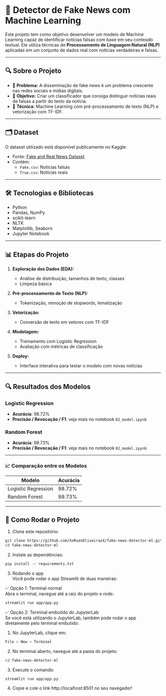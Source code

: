 # 📰 Detector de Fake News com Machine Learning

Este projeto tem como objetivo desenvolver um modelo de Machine Learning capaz de identificar notícias falsas com base em seu conteúdo textual. Ele utiliza técnicas de **Processamento de Linguagem Natural (NLP)** aplicadas em um conjunto de dados real com notícias verdadeiras e falsas.

---

## 🔍 Sobre o Projeto

- 🔎 **Problema:** A disseminação de fake news é um problema crescente nas redes sociais e mídias digitais.
- 🎯 **Objetivo:** Criar um classificador que consiga distinguir notícias reais de falsas a partir do texto da notícia.
- 🧠 **Técnica:** Machine Learning com pré-processamento de texto (NLP) e vetorização com TF-IDF.

---

## 🗂 Dataset

O dataset utilizado está disponível publicamente no Kaggle:

- Fonte: [Fake and Real News Dataset](https://www.kaggle.com/datasets/clmentbisaillon/fake-and-real-news-dataset)
- Contém:
  - `Fake.csv`: Notícias falsas
  - `True.csv`: Notícias reais

---

## 🛠️ Tecnologias e Bibliotecas

- Python
- Pandas, NumPy
- scikit-learn
- NLTK
- Matplotlib, Seaborn
- Jupyter Notebook

---

## 📊 Etapas do Projeto

1. **Exploração dos Dados (EDA):**
   - Análise de distribuição, tamanhos de texto, classes
   - Limpeza básica

2. **Pré-processamento de Texto (NLP):**
   - Tokenização, remoção de stopwords, lematização

3. **Vetorização:**
   - Conversão de texto em vetores com TF-IDF

4. **Modelagem:**
   - Treinamento com Logistic Regression
   - Avaliação com métricas de classificação

5. **Deploy:**
   - Interface interativa para testar o modelo com novas notícias

---

## 🔍 Resultados dos Modelos

### Logistic Regression

- **Acurácia**: 98.72%
- **Precisão / Revocação / F1**: veja mais no notebook `02_model.ipynb`

### Random Forest

- **Acurácia**: 99.73%
- **Precisão / Revocação / F1**: veja mais no notebook `02_model.ipynb`

---

### 📈 Comparação entre os Modelos

| Modelo              | Acurácia   |
|---------------------|------------|
| Logistic Regression | 98.72%     |
| Random Forest       | 99.73%     |

---

## 🚀 Como Rodar o Projeto

1. Clone este repositório:
```bash
git clone https://github.com/XxRuanOliveiraxX/fake-news-detector-ml.git
cd fake-news-detector-ml
```

2. Instale as dependências:
```bash
pip install -r requirements.txt
```

3. Rodando o app<br/>Você pode rodar o app Streamlit de duas maneiras:

✅ Opção 1: Terminal normal<br/>Abra o terminal, navegue até a raiz do projeto e rode:
```bash
streamlit run app/app.py
```

✅ Opção 2: Terminal embutido do JupyterLab<br/>Se você está utilizando o JupyterLab, também pode rodar o app diretamente pelo terminal embutido:

1. No JupyterLab, clique em:
```bash
File > New > Terminal
```
2. No terminal aberto, navegue até a pasta do projeto:
```bash
cd fake-news-detector-ml
```
3. Execute o comando:
```bash
streamlit run app/app.py
```
4. Copie e cole o link http://localhost:8501 no seu navegador!